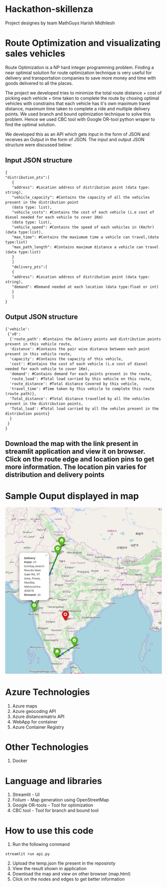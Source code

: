 # Hackathon-skillenza
Project designes by team MathGuys
Harish
Midhilesh
# Route Optimization and visualizating sales vehicles
Route Optimization is a NP hard integer programming problem. Finding a near optimial solution for route optimization technique is very useful for delivery and transportation companies to save more money and time with goods delivered to all the places.

The project we developed tries to minimize the total route distance + cost of picking each vehicle + time taken to complete the route by chosing optimal vehicles with constrains that each vehicle has it's own maximum travel distance, maximum time taken to complete a ride and multiple delivery points. We used branch and bound optimization technique to solve this problem. Hence we used CBC tool with Google OR-tool python wraper to find the optimal solution.

We developed this as an API which gets input in the form of JSON and receives an Output in the form of JSON. The input and output JSON structure were discussed below:

## Input JSON structure
```
{
"distribution_pts":[
   {
   "address": #Location address of distribution point (data type: string),
   "vehicle_capacity": #Contains the capacity of all the vehicles present in the distribution point 
   (data type: list),
   "vehicle_costs": #Contains the cost of each vehicle (i.e cost of diesel needed for each vehicle to cover 1Km) 
   (data type: list),
   "vehicle_speed": #Contains the speed of each vehicles in (Km/hr) (data type:list),
   "max_time": #Contains the maxiumum time a vehicle can travel,(data type:list)
   "max_path_length": #Contains maximum distance a vehicle can travel (data type:list)
   }
   ]
   "delivery_pts":[
   {
   "address": #Location address of distribution point (data type: string),
   "demand": #Demand needed at each location (data type:float or int)
   }
   ]
}
```

## Output JSON structure
```
{'vehicle': 
 {'v0': 
  {'route_path': #Contains the delivery points and distribution points present in this vehicle route, 
  'distance': #Contains the pair wise distance between each point present in this vehicle route, 
  'capacity': #Contains the capacity of this vehicle, 
  'cost': #Contains the cost of each vehicle (i.e cost of diesel needed for each vehicle to cover 1Km), 
  'demand': #Contains demand for each points present in the route, 
  'route_load': #Total load carried by this vehicle on this route, 
  'route_distance': #Total distance Covered by thix vehicle,
  'travel_time': #Time taken by this vehicle to complete this route (route path)}, 
  'Total_distance': #Total distance travelled by all the vehicles present in the distribution points, 
  'Total_load': #Total load carried by all the vehiles present in the distribution points}
  }
 }
}
```

## Download the map with the link present in streamlit application and view it on browser. Click on the route edge and location pins to get more information. The location pin varies for distribution and delivery points ##

# Sample Ouput displayed in map
![sample output map](output_map1.png)

# Azure Technologies
1) Azure maps
2) Azure geocoding API
3) Azure distancematrix API
4) WebApp for container
5) Azure Container Registry

# Other Technologies
1) Docker

# Language and libraries
1) Streamlit - UI
2) Folium - Map generation using OpenStreetMap
3) Google OR-tools - Tool for optimization
4) CBC tool - Tool for branch and bound tool

# How to use this code

1) Run the following command
```
streamlit run api.py
```
2) Upload the temp.json file present in the reposiroty
3) View the result shown in application
4) Download the map and view on other browser (map.html)
5) Click on the nodes and edges to get better information
